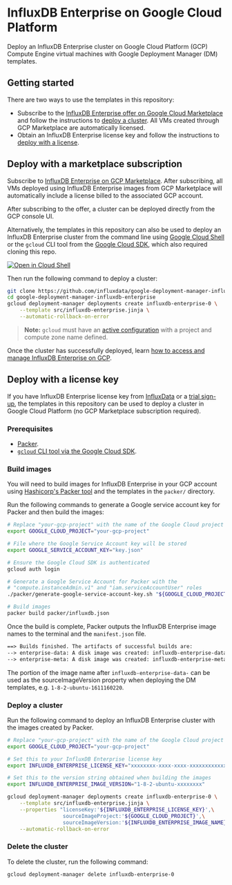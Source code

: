 # InfluxDB Enterprise on Google Cloud Platform

Deploy an InfluxDB Enterprise cluster on Google Cloud Platform (GCP) Compute
Engine virtual machines with Google Deployment Manager (DM) templates.

## Getting started

There are two ways to use the templates in this repository:

- Subscribe to the [InfluxDB Enterprise offer on Google Cloud
  Marketplace](https://console.cloud.google.com/marketplace/details/influxdata-public/influxdb-enterprise-vm?q=influxdb)
  and follow the instructions to [deploy a cluster](#deploy-with-a-marketplace-subscription). All VMs
  created through GCP Marketplace are automatically licensed.
- Obtain an InfluxDB Enterprise license key and follow the instructions to
  [deploy with a license](#deploy-with-a-license-key).

## Deploy with a marketplace subscription

Subscribe to [InfluxDB Enterprise on GCP
Marketplace](https://console.cloud.google.com/marketplace/details/influxdata-public/influxdb-enterprise-vm?q=influxdb).
After subscribing, all VMs deployed using InfluxDB Enterprise images from GCP
Marketplace will automatically include a license billed to the associated GCP
account.

After subscribing to the offer, a cluster can be deployed directly from the GCP
console UI.

Alternatively, the templates in this repository can also be used to deploy an
InfluxDB Enterprise cluster from the command line using [Google Cloud
Shell](https://cloud.google.com/shell/) or the `gcloud` CLI tool from the
[Google Cloud SDK](https://cloud.google.com/sdk/), which also required cloning
this repo.

[![Open in Cloud Shell](http://gstatic.com/cloudssh/images/open-btn.svg)](https://console.cloud.google.com/cloudshell/open?git_repo=https%3A%2F%2Fgithub.com%2Finfluxdata%2Fgoogle-deployment-manager-influxdb-enterprise&page=editor)

Then run the following command to deploy a cluster:

```sh
git clone https://github.com/influxdata/google-deployment-manager-influxdb-enterprise.git
cd google-deployment-manager-influxdb-enterprise
gcloud deployment-manager deployments create influxdb-enterprise-0 \
    --template src/influxdb-enterprise.jinja \
    --automatic-rollback-on-error
```

> **Note:** `gcloud` must have an [active
> configuration](https://cloud.google.com/sdk/docs/configurations) with a
> project and compute zone name defined.

Once the cluster has successfully deployed, learn [how to access and manage
InfluxDB Enterprise on
GCP](https://docs.influxdata.com/enterprise_influxdb/v1.8/install-and-deploy/deploying/google-cloud-platform/#access-the-cluster).

## Deploy with a license key

If you have InfluxDB Enterprise license key from
[InfluxData](https://www.influxdata.com/contact-sales/) or a [trial
sign-up](https://portal.influxdata.com/users/gcp), the templates in this
repository can be used to deploy a cluster in Google Cloud Platform (no GCP
Marketplace subscription required).

### Prerequisites

- [Packer](https://learn.hashicorp.com/tutorials/packer/getting-started-install).
- [`gcloud` CLI tool via the Google Cloud SDK](https://cloud.google.com/sdk/docs/quickstart).

### Build images

You will need to build images for InfluxDB Enterprise in your GCP account using
[Hashicorp's Packer tool](https://www.packer.io/docs/builders/amazon.html) and
the templates in the `packer/` directory.

Run the following commands to generate a Google service account key for Packer and
then build the images:

```sh
# Replace "your-gcp-project" with the name of the Google Cloud project
export GOOGLE_CLOUD_PROJECT="your-gcp-project"

# File where the Google Service Account key will be stored
export GOOGLE_SERVICE_ACCOUNT_KEY="key.json"

# Ensure the Google Cloud SDK is authenticated
gcloud auth login

# Generate a Google Service Account for Packer with the
# "compute.instanceAdmin.v1" and "iam.serviceAccountUser" roles
./packer/generate-google-service-account-key.sh "${GOOGLE_CLOUD_PROJECT}" "${GOOGLE_SERVICE_ACCOUNT_KEY}"

# Build images
packer build packer/influxdb.json
```

Once the build is complete, Packer outputs the InfluxDB Enterprise image names
to the terminal and the `manifest.json` file.

```txt
==> Builds finished. The artifacts of successful builds are:
--> enterprise-data: A disk image was created: influxdb-enterprise-data-1-8-2-ubuntu-1611160220
--> enterprise-meta: A disk image was created: influxdb-enterprise-meta-1-8-2-ubuntu-1611160220
```

The portion of the image name after `influxdb-enterprise-data-` can be used as
the sourceImageVersion property when deploying the DM templates, e.g.
`1-8-2-ubuntu-1611160220`.

### Deploy a cluster

Run the following command to deploy an InfluxDB Enterprise cluster with the
images created by Packer.

```sh
# Replace "your-gcp-project" with the name of the Google Cloud project
export GOOGLE_CLOUD_PROJECT="your-gcp-project"

# Set this to your InfluxDB Enterprise license key
export INFLUXDB_ENTERPRISE_LICENSE_KEY="xxxxxxxx-xxxx-xxxx-xxxxxxxxxxxx"

# Set this to the version string obtained when building the images
export INFLUXDB_ENTERPRISE_IMAGE_VERSION="1-8-2-ubuntu-xxxxxxxx"

gcloud deployment-manager deployments create influxdb-enterprise-0 \
    --template src/influxdb-enterprise.jinja \
    --properties "licenseKey:'${INFLUXDB_ENTERPRISE_LICENSE_KEY}',\
                  sourceImageProject:'${GOOGLE_CLOUD_PROJECT}',\
                  sourceImageVersion:'${INFLUXDB_ENTERPRISE_IMAGE_NAME}'" \
    --automatic-rollback-on-error
```

### Delete the cluster

To delete the cluster, run the following command:

```sh
gcloud deployment-manager delete influxdb-enterprise-0
```
